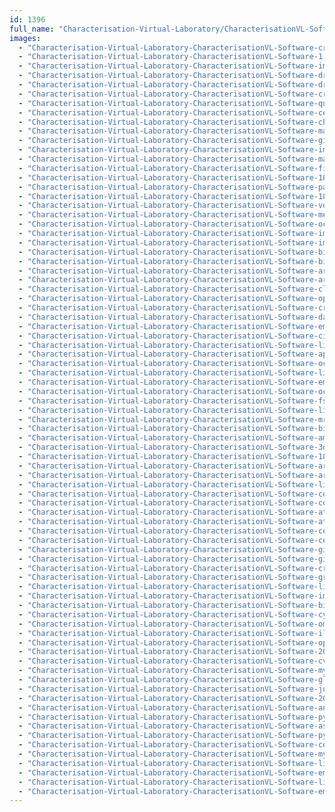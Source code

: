 ```yaml
---
id: 1396
full_name: "Characterisation-Virtual-Laboratory/CharacterisationVL-Software"
images: 
  - "Characterisation-Virtual-Laboratory-CharacterisationVL-Software-cryolo_v1_0_0"
  - "Characterisation-Virtual-Laboratory-CharacterisationVL-Software-1.0.0"
  - "Characterisation-Virtual-Laboratory-CharacterisationVL-Software-imod_v4_9_9"
  - "Characterisation-Virtual-Laboratory-CharacterisationVL-Software-dristhi"
  - "Characterisation-Virtual-Laboratory-CharacterisationVL-Software-dragondisk_v1_0_5"
  - "Characterisation-Virtual-Laboratory-CharacterisationVL-Software-cryolo_v1_0_4"
  - "Characterisation-Virtual-Laboratory-CharacterisationVL-Software-quit_2.0.2"
  - "Characterisation-Virtual-Laboratory-CharacterisationVL-Software-cellprofiler_3.5.1"
  - "Characterisation-Virtual-Laboratory-CharacterisationVL-Software-chimerax_06"
  - "Characterisation-Virtual-Laboratory-CharacterisationVL-Software-mantid_v_3_13_0"
  - "Characterisation-Virtual-Laboratory-CharacterisationVL-Software-gimp_2.8"
  - "Characterisation-Virtual-Laboratory-CharacterisationVL-Software-imagemagick-7.0.8-13"
  - "Characterisation-Virtual-Laboratory-CharacterisationVL-Software-mango_4.0.1"
  - "Characterisation-Virtual-Laboratory-CharacterisationVL-Software-fiji"
  - "Characterisation-Virtual-Laboratory-CharacterisationVL-Software-1804-cuda9"
  - "Characterisation-Virtual-Laboratory-CharacterisationVL-Software-paraview_5.6.0-cuda-9.0"
  - "Characterisation-Virtual-Laboratory-CharacterisationVL-Software-1804"
  - "Characterisation-Virtual-Laboratory-CharacterisationVL-Software-volview_3.4-cuda-9.0"
  - "Characterisation-Virtual-Laboratory-CharacterisationVL-Software-meshlab-2019.03-cuda-9.0"
  - "Characterisation-Virtual-Laboratory-CharacterisationVL-Software-octopus_8.4"
  - "Characterisation-Virtual-Laboratory-CharacterisationVL-Software-imagej_1.50e"
  - "Characterisation-Virtual-Laboratory-CharacterisationVL-Software-imblproc"
  - "Characterisation-Virtual-Laboratory-CharacterisationVL-Software-bids-validator"
  - "Characterisation-Virtual-Laboratory-CharacterisationVL-Software-bids-validator-1.2.2"
  - "Characterisation-Virtual-Laboratory-CharacterisationVL-Software-argos_3.0.0-beta52"
  - "Characterisation-Virtual-Laboratory-CharacterisationVL-Software-argos_3.0.0-beta53"
  - "Characterisation-Virtual-Laboratory-CharacterisationVL-Software-cloudstor-2.4.1"
  - "Characterisation-Virtual-Laboratory-CharacterisationVL-Software-openrefine-3.1"
  - "Characterisation-Virtual-Laboratory-CharacterisationVL-Software-crisprcas"
  - "Characterisation-Virtual-Laboratory-CharacterisationVL-Software-darknet_yolo_v3-cuda-9.0"
  - "Characterisation-Virtual-Laboratory-CharacterisationVL-Software-eman_2.3"
  - "Characterisation-Virtual-Laboratory-CharacterisationVL-Software-cistem-1.0.0-beta"
  - "Characterisation-Virtual-Laboratory-CharacterisationVL-Software-libertem-21-may-2019"
  - "Characterisation-Virtual-Laboratory-CharacterisationVL-Software-apex_master"
  - "Characterisation-Virtual-Laboratory-CharacterisationVL-Software-octopus_8.4_parallel"
  - "Characterisation-Virtual-Laboratory-CharacterisationVL-Software-libertem-v0.2.2"
  - "Characterisation-Virtual-Laboratory-CharacterisationVL-Software-eman_2.3.1"
  - "Characterisation-Virtual-Laboratory-CharacterisationVL-Software-octave-4.2.2"
  - "Characterisation-Virtual-Laboratory-CharacterisationVL-Software-fsl"
  - "Characterisation-Virtual-Laboratory-CharacterisationVL-Software-libertem-v0.4.0"
  - "Characterisation-Virtual-Laboratory-CharacterisationVL-Software-mrtrix3tissue-5.2.8"
  - "Characterisation-Virtual-Laboratory-CharacterisationVL-Software-bids-validator-1.3.1"
  - "Characterisation-Virtual-Laboratory-CharacterisationVL-Software-amide-1.0.5"
  - "Characterisation-Virtual-Laboratory-CharacterisationVL-Software-3dslicer_4.10.2"
  - "Characterisation-Virtual-Laboratory-CharacterisationVL-Software-1804-cuda10.1"
  - "Characterisation-Virtual-Laboratory-CharacterisationVL-Software-ariba_2.12.1"
  - "Characterisation-Virtual-Laboratory-CharacterisationVL-Software-ariba_2.14.4"
  - "Characterisation-Virtual-Laboratory-CharacterisationVL-Software-libertem-v0.4.1"
  - "Characterisation-Virtual-Laboratory-CharacterisationVL-Software-colmap_3.5"
  - "Characterisation-Virtual-Laboratory-CharacterisationVL-Software-colmap_3.6-dev.3"
  - "Characterisation-Virtual-Laboratory-CharacterisationVL-Software-atom_1.39.1"
  - "Characterisation-Virtual-Laboratory-CharacterisationVL-Software-atom_1.45.0"
  - "Characterisation-Virtual-Laboratory-CharacterisationVL-Software-cellprofiler_3.1.5"
  - "Characterisation-Virtual-Laboratory-CharacterisationVL-Software-cellprofiler_3.1.9"
  - "Characterisation-Virtual-Laboratory-CharacterisationVL-Software-git-annex.6.20180227"
  - "Characterisation-Virtual-Laboratory-CharacterisationVL-Software-gimp_2.8.22"
  - "Characterisation-Virtual-Laboratory-CharacterisationVL-Software-cryolo_v1_6_1"
  - "Characterisation-Virtual-Laboratory-CharacterisationVL-Software-graphviz-2.40.1"
  - "Characterisation-Virtual-Laboratory-CharacterisationVL-Software-libertem-v0.5.0"
  - "Characterisation-Virtual-Laboratory-CharacterisationVL-Software-imagemagick-7.0.8-68"
  - "Characterisation-Virtual-Laboratory-CharacterisationVL-Software-bidscoin_3"
  - "Characterisation-Virtual-Laboratory-CharacterisationVL-Software-cytoscape_3.8.0"
  - "Characterisation-Virtual-Laboratory-CharacterisationVL-Software-omero_5.5.10"
  - "Characterisation-Virtual-Laboratory-CharacterisationVL-Software-ilastik_1.3.3post3"
  - "Characterisation-Virtual-Laboratory-CharacterisationVL-Software-openmodelica_1.14.2-cuda-10.1"
  - "Characterisation-Virtual-Laboratory-CharacterisationVL-Software-2004"
  - "Characterisation-Virtual-Laboratory-CharacterisationVL-Software-cvmfs-client"
  - "Characterisation-Virtual-Laboratory-CharacterisationVL-Software-mydata_0.9.2-1"
  - "Characterisation-Virtual-Laboratory-CharacterisationVL-Software-globus-connect-personal_latest"
  - "Characterisation-Virtual-Laboratory-CharacterisationVL-Software-jupyter-ml_20201120"
  - "Characterisation-Virtual-Laboratory-CharacterisationVL-Software-2004-cuda11.0"
  - "Characterisation-Virtual-Laboratory-CharacterisationVL-Software-anaconda3_5.3.0-cuda-11.0.3"
  - "Characterisation-Virtual-Laboratory-CharacterisationVL-Software-pyprismatic_1_2_1-cuda-11.0.3"
  - "Characterisation-Virtual-Laboratory-CharacterisationVL-Software-ashs_2.0.0"
  - "Characterisation-Virtual-Laboratory-CharacterisationVL-Software-pyprismatic_1_2_1-cuda-11.0"
  - "Characterisation-Virtual-Laboratory-CharacterisationVL-Software-connectome-workbench_1.4.2"
  - "Characterisation-Virtual-Laboratory-CharacterisationVL-Software-mydata-python_20200603"
  - "Characterisation-Virtual-Laboratory-CharacterisationVL-Software-libertem-v0.5.1"
  - "Characterisation-Virtual-Laboratory-CharacterisationVL-Software-eman_2.9"
  - "Characterisation-Virtual-Laboratory-CharacterisationVL-Software-libertem-v0.6.0"
  - "Characterisation-Virtual-Laboratory-CharacterisationVL-Software-eman_2.91"
---
```

